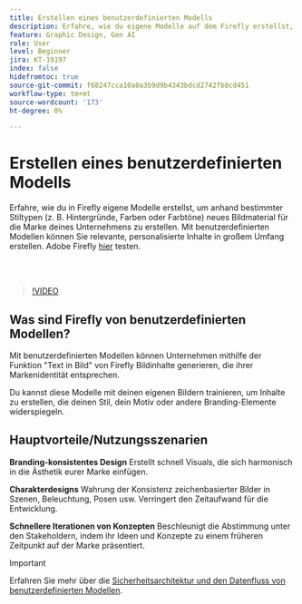 ```yaml
---
title: Erstellen eines benutzerdefinierten Modells
description: Erfahre, wie du eigene Modelle auf dem Firefly erstellst, um der Marke deines Unternehmens neues Bildmaterial zu verleihen.
feature: Graphic Design, Gen AI
role: User
level: Beginner
jira: KT-19197
index: false
hidefromtoc: true
source-git-commit: f68247cca10a0a3b9d9b4343bdcd2742fb8cd451
workflow-type: tm+mt
source-wordcount: '173'
ht-degree: 0%

---
```


# Erstellen eines benutzerdefinierten Modells

Erfahre, wie du in Firefly eigene Modelle erstellst, um anhand bestimmter Stiltypen (z. B. Hintergründe, Farben oder Farbtöne) neues Bildmaterial für die Marke deines Unternehmens zu erstellen. Mit benutzerdefinierten Modellen können Sie relevante, personalisierte Inhalte in großem Umfang erstellen. Adobe Firefly [hier](https://firefly.adobe.com/) testen.

<br> 

>[!VIDEO](https://video.tv.adobe.com/v/3474940?quality=12&learn=on&hidetitle=true&captions=ger)

## Was sind Firefly von benutzerdefinierten Modellen?

Mit benutzerdefinierten Modellen können Unternehmen mithilfe der Funktion &quot;Text in Bild&quot; von Firefly Bildinhalte generieren, die ihrer Markenidentität entsprechen.

Du kannst diese Modelle mit deinen eigenen Bildern trainieren, um Inhalte zu erstellen, die deinen Stil, dein Motiv oder andere Branding-Elemente widerspiegeln.

## Hauptvorteile/Nutzungsszenarien

**Branding-konsistentes Design** Erstellt schnell Visuals, die sich harmonisch in die Ästhetik eurer Marke einfügen.

**Charakterdesigns** Wahrung der Konsistenz zeichenbasierter Bilder in Szenen, Beleuchtung, Posen usw. Verringert den Zeitaufwand für die Entwicklung.

**Schnellere Iterationen von Konzepten** Beschleunigt die Abstimmung unter den Stakeholdern, indem ihr Ideen und Konzepte zu einem früheren Zeitpunkt auf der Marke präsentiert.

>[!IMPORTANT]
>
>Erfahren Sie mehr über die [Sicherheitsarchitektur und den Datenfluss von benutzerdefinierten Modellen](https://www.adobe.com/content/dam/cc/en/trust-center/ungated/whitepapers/creative-cloud/adobe-firefly-custom-models-security-fact-sheet.pdf).
